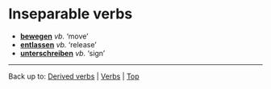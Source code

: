 # Inseparable verbs

- **[bewegen](b/be/bewegen.md)** *vb.* ‘move’
- **[entlassen](e/en/entlassen.md)** *vb.* ‘release’
- **[unterschreiben](u/un/unterschreiben.md)** *vb.* ‘sign’

----

Back up to: [Derived verbs](derivedVerbs.md) | [Verbs](index.md) | [Top](../index.md)
